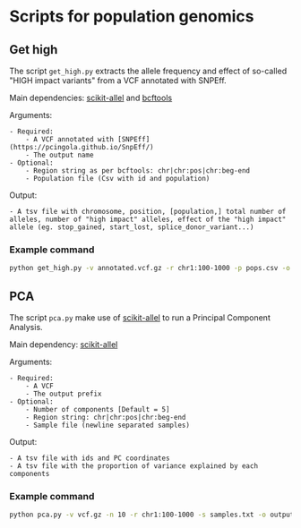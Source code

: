 # Scripts for population genomics

## Get high 

The script `get_high.py` extracts the allele frequency and effect of so-called "HIGH impact variants" from a VCF annotated with SNPEff. 

Main dependencies: [scikit-allel](https://scikit-allel.readthedocs.io/en/stable/) and [bcftools](https://samtools.github.io/bcftools/)

Arguments: 

    - Required:
        - A VCF annotated with [SNPEff](https://pcingola.github.io/SnpEff/)
        - The output name
    - Optional:
        - Region string as per bcftools: chr|chr:pos|chr:beg-end
        - Population file (Csv with id and population)


Output:

    - A tsv file with chromosome, position, [population,] total number of alleles, number of "high impact" alleles, effect of the "high impact" allele (eg. stop_gained, start_lost, splice_donor_variant...)


### Example command

```bash
python get_high.py -v annotated.vcf.gz -r chr1:100-1000 -p pops.csv -o output.tsv
```

## PCA

The script `pca.py` make use of [scikit-allel](https://scikit-allel.readthedocs.io/en/stable/) to run a Principal Component Analysis.

Main dependency: [scikit-allel](https://scikit-allel.readthedocs.io/en/stable/)

Arguments: 

    - Required:
        - A VCF
        - The output prefix
    - Optional:
        - Number of components [Default = 5]
        - Region string: chr|chr:pos|chr:beg-end
        - Sample file (newline separated samples)

Output:

    - A tsv file with ids and PC coordinates
    - A tsv file with the proportion of variance explained by each components

### Example command

```bash
python pca.py -v vcf.gz -n 10 -r chr1:100-1000 -s samples.txt -o output_prefix
```

